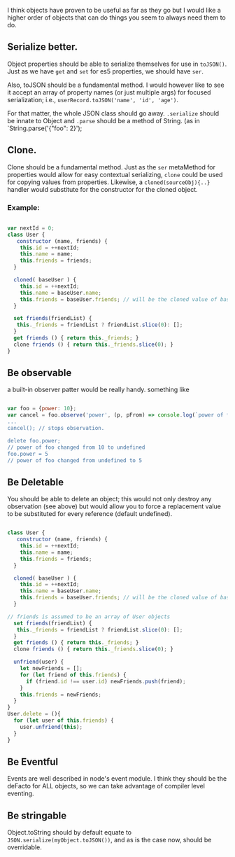 I think objects have proven to be useful as far as they go but I would like a higher order of objects that can do things you seem to always need them to do. 

## Serialize better. 

Object properties should be able to serialize themselves for use in `toJSON()`. Just as we have `get` and `set` for es5 properties, we should have `ser`. 

Also, toJSON should be a fundamental method. I would however like to see it accept an array of property names (or just multiple args) for focused serialization; i.e., `userRecord.toJSON('name', 'id', 'age')`. 

For that matter, the whole JSON class should go away. `.serialize` should be innate to Object and `.parse` should be a method of String. (as in `String.parse('{"foo": 2}');

## Clone. 

Clone should be a fundamental method. Just as the `ser` metaMethod for properties would allow for easy contextual serializing, `clone` could be used for copying values from properties. Likewise, a `cloned(sourceObj){..}` handler would substitute for the constructor for the cloned object. 

### Example: 

``` javascript

var nextId = 0;
class User {
   constructor (name, friends) {
    this.id = ++nextId;
    this.name = name;
    this.friends = friends;
  }

  cloned( baseUser ) {
    this.id = ++nextId;
    this.name = baseUser.name;
    this.friends = baseUser.friends; // will be the cloned value of baseUser. 
  }

  set friends(friendList) {
   this._friends = friendList ? friendList.slice(0): [];
  }
  get friends () { return this._friends; }
  clone friends () { return this._friends.slice(0); }
}

``` 

## Be observable

a built-in observer patter would be really handy. something like

``` javascript

var foo = {power: 10};
var cancel = foo.observe('power', (p, pFrom) => console.log(`power of foo changed from ${pFrom} to ${p}));
...
cancel(); // stops observation. 

delete foo.power;
// power of foo changed from 10 to undefined
foo.power = 5
// power of foo changed from undefined to 5

```

## Be Deletable

You should be able to delete an object; this would not only destroy any observation (see above) but would allow you to force a replacement value to be substituted for every reference (default undefined). 

``` javascript

class User {
   constructor (name, friends) {
    this.id = ++nextId;
    this.name = name;
    this.friends = friends;
  }

  cloned( baseUser ) {
    this.id = ++nextId;
    this.name = baseUser.name;
    this.friends = baseUser.friends; // will be the cloned value of baseUser. 
  }

// friends is assumed to be an array of User objects
  set friends(friendList) {
   this._friends = friendList ? friendList.slice(0): [];
  }
  get friends () { return this._friends; }
  clone friends () { return this._friends.slice(0); }

  unfriend(user) {
    let newFriends = [];
    for (let friend of this.friends) {
      if (friend.id !== user.id) newFriends.push(friend);
    }
    this.friends = newFriends;
  }
}
User.delete = (){
  for (let user of this.friends) {
    user.unfriend(this);
  }
}
```

## Be Eventful

Events are well described in node's event module. I think they should be the deFacto for ALL objects, so we can take advantage of compiler level eventing. 

## Be stringable

Object.toString should by default equate to `JSON.serialize(myObject.toJSON())`, and as is the case now, should be overridable.